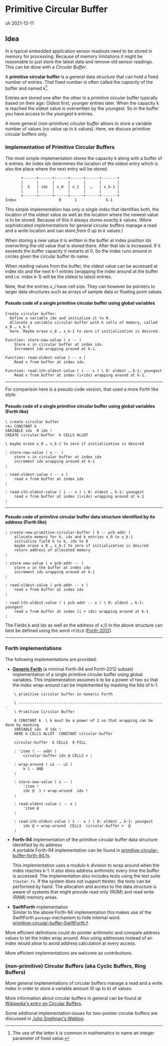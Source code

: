 # Primitive Circular Buffer                         

uh 2021-12-11

## Idea

In a typical embedded application sensor readouts need to be stored in memory for processing. 
Because of memory limitations it might be reasonable to just store the latest data and remove old sensor readings. This can be done with a *Circular Buffer*. 

A **primitive circular buffer** is a general data structure that can hold a fixed number of entries. That fixed number is often called the *capacity* of the buffer and named *k*[^1].

[^1]: The use of the letter k is common in mathematics to name an integer parameter of fixed value.

Entries are stored one after the other in a primitive circular buffer typically based on their age: Oldest first, younger entries later. When the capacity k is reached the oldest value is overwritten by the youngest. So in the buffer you have access to the youngest k entries.

A more general (non-primitive) *circular buffer* allows to store a variable number of values (no value up to k values). Here, we discuss primitive circular buffers only.

### Implementation of Primitive Circular Buffers

The most simple implementation stores the capacity k along with a buffer of k entries. An index *idx* determines the location of the oldest entry which is also the place where the next entry will be stored.


```
       +------+------+------+------+------+-------+
       |      |      |      |      |      |       |
       |  k   | idx  | x_0  | x_1  |  …   | x_k-1 |
       |      |      |      |      |      |       |
       +------+------+------+------+------+-------+
Index                   0      1             k-1

```

This simple implementation has *only a single index* that identifies both, the location of the oldest value as well as the location where the newest value is to be stored. Because of this it always stores *exactly k* values. (More sophisticated implementations for general circular buffers manage a read and a write location and can store *from 0 up to k* values.)

When storing a new value it is written in the buffer at index position idx overwriting the old value that is stored there. After that idx is increased. If it exceeds the buffer capacity it restarts at 0. So the index runs around in circles given the circular buffer its name.

When reading values from the buffer, the oldest value can be accessed at index idx and the next k-1 entries (wrapping the index around at the buffer end i.e. index k-1) will be the oldest to latest entries.

Note, that the entries x_i have cell size. They can however be pointers to larger data structures such as arrays of sample data or floating point values.

#### Pseudo code of a single primitive circular buffer using global variables

    Create circular buffer:
      Define a variable idx and initialize it to 0.
      Allocate a variable circular-buffer with k cells of memory, called x_0 … x_k-1 
      here. Maybe erase x_0 … x_k-1 to zero if initialization is desired.

    Function: store-new-value ( x -- )
        Store x in circular buffer at index idx.
        Increment idx wrapping around at k-1. 

    Function: read-oldest-value ( -- x )
        Read x from buffer at index idx.
    
    Function: read-ith-oldest-value ( i -- x ) \ 0: oldest … k-1: youngest
        Read x from buffer at index (i+idx) wrapping around at k-1.

---

For comparison here is a pseudo code version, that used a more Forth like style:

#### Pseudo code of a single primitive circular buffer using global variables (Forth like)

    \ create circular buffer 
    «k» CONSTANT k
    VARIABLE idx  0 idx !
    CREATE circular-buffer  k CELLS ALLOT

    \ maybe erase x_0 … x_k-1 to zero if initialization is desired

    : store-new-value ( x -- )
        store x in circular buffer at index idx
        increment idx wrapping around at k-1 
    ;

    : read-oldest-value ( -- x )
        read x from buffer at index idx
    ;

    : read-ith-oldest-value ( i -- x ) \ 0: oldest … k-1: youngest
        read x from buffer at index (i+idx) wrapping around at k-1
    ;

---

#### Pseudo code of primitive circular buffer data structure identified by its address (Forth like)

    : create-new-primitive-circular-buffer ( k -- pcb-addr )
        allocate memory for k, idx and k entries x_0 to x_k-1
        initialize field k to k, idx to 0
        maybe erase x_0 … x_k-1 to zero if initialization is desired
        return address of allocated memory
    ;

    : store-new-value ( x pcb-addr -- )
        store x in the buffer at index idx
        increment idx wrapping around at k-1 
    ;

    : read-oldest-value ( pcb-addr -- x )
        read x from buffer at index idx
    ;

    : read-ith-oldest-value ( i pcb-addr -- x ) \ 0: oldest … k-1: youngest
        read x from buffer at index (i + idx) wrapping around at k-1
    ;


The Fields k and idx as well as the address of x_0 in the above structure can best be defined using the word `+FIELD` ([Forth-2012](https://forth-standard.org/standard/facility/PlusFIELD)).

---

### Forth implementations

The following implementations are provided:

- **[Generic Forth]** (a minimal Forth-94 and Forth-2012 subset) implementation of a single primitive circular buffer using global variables. This implementation assumes k to be a power of two so that the index wrap-around can be implemented by masking the bits of k-1.


```forth
    \ primitive circular buffer in Generic Forth

    \ -----------------------------------------------------------------
    \ Primitive Circular Buffer
    
    8 CONSTANT k  \ k must be a power of 2 so that wrapping can be done by masking
    VARIABLE idx  0 idx !
    HERE k CELLS ALLOT  CONSTANT circular-buffer

    circular-buffer  k CELLS  0 FILL

    : 'item ( -- addr ) 
        circular-buffer idx @ CELLS + ;

    : wrap-around ( u1 -- u2 )
        k 1 - AND 
    ;

    : store-new-value ( x -- )
        'item !
        idx @  1 + wrap-around  idx ! 
    ;

    : read-oldest-value ( -- x )
        'item @
    ;

    : read-ith-oldest-value ( i -- x ) \ 0: oldest … k-1: youngest
        idx @ + wrap-around  CELLS  circular-buffer +  @  
    ;
```

- **Forth-94** implementation of the primitive circular buffer data structure identified by its address  
   A portable Forth-94 implementation can be found in [primitive-circular-buffer-forth-94.fs](primitive-circular-buffer-forth-94.fs).

   This implementation uses a modulo k division to wrap around when the index reaches k-1. It also does address arithmetic every time the buffer is accessed.
   The implementation also includes tests using the test suite `ttester.fs`. If the system does not support ttester, the tests can be performed by hand.
   The allocation and access to the data structure is aware of systems that might provide read only (ROM) and read write (RAM) memory areas.

- **SwiftForth** implementation  
   Similar to the above Forth-94 implementation this makes use of the SwiftForth `package` mechanism to hide internal word.  
   [primitive-circular-buffer-SwiftForth.f](primitive-circular-buffer-SwiftForth.f).


More efficient definitions could do pointer arithmetic and compare address values to let the index wrap around. 
Also using addresses instead of an index would allow to avoid address calculation at every access.

More efficient implementations are welcome as contributions.

### (non-primitive) Circular Buffers (aka Cyclic Buffers, Ring Buffers)

More general implementations of circular buffers manage a read and a write index in order to store a variable amount (0 up to k) of values.

More information about circular buffers in general can be found at [Wikipedia's entry on Circular Buffers](https://en.wikipedia.org/wiki/Circular_buffer).

Some addtional implementation issues for two-pointer circular buffers are discussed in [Juho Snellman's Weblog](https://www.snellman.net/blog/archive/2016-12-13-ring-buffers/).

[Generic Forth]: https://github.com/project-forth-works/project-forth-works.github.io/blob/main/minimalforth.md

